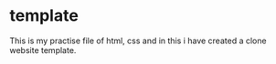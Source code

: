 # template
This is my practise file of html, css and in this i have created a clone website template.
